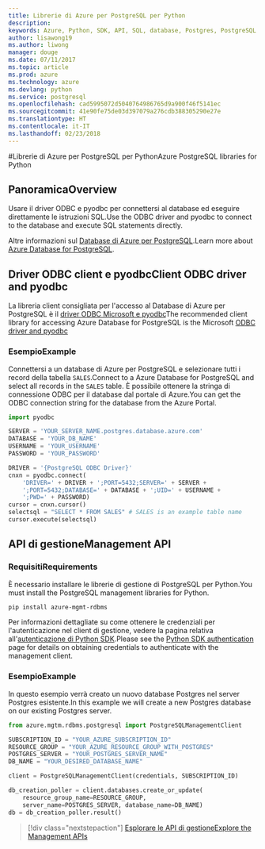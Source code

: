```yaml
---
title: Librerie di Azure per PostgreSQL per Python
description: 
keywords: Azure, Python, SDK, API, SQL, database, Postgres, PostgreSQL
author: lisawong19
ms.author: liwong
manager: douge
ms.date: 07/11/2017
ms.topic: article
ms.prod: azure
ms.technology: azure
ms.devlang: python
ms.service: postgresql
ms.openlocfilehash: cad5995072d5040764986765d9a900f46f5141ec
ms.sourcegitcommit: 41e90fe75de03d397079a276cdb388305290e27e
ms.translationtype: HT
ms.contentlocale: it-IT
ms.lasthandoff: 02/23/2018
---
```

#<a name="azure-postgresql-libraries-for-python"></a><span data-ttu-id="12078-103">Librerie di Azure per PostgreSQL per Python</span><span class="sxs-lookup"><span data-stu-id="12078-103">Azure PostgreSQL libraries for Python</span></span>

## <a name="overview"></a><span data-ttu-id="12078-104">Panoramica</span><span class="sxs-lookup"><span data-stu-id="12078-104">Overview</span></span>
<span data-ttu-id="12078-105">Usare il driver ODBC e pyodbc per connettersi al database ed eseguire direttamente le istruzioni SQL.</span><span class="sxs-lookup"><span data-stu-id="12078-105">Use the ODBC driver and pyodbc to connect to the database and execute SQL statements directly.</span></span>

<span data-ttu-id="12078-106">Altre informazioni sul [Database di Azure per PostgreSQL](https://docs.microsoft.com/azure/postgresql/).</span><span class="sxs-lookup"><span data-stu-id="12078-106">Learn more about [Azure Database for PostgreSQL](https://docs.microsoft.com/azure/postgresql/).</span></span>

## <a name="client-odbc-driver-and-pyodbc"></a><span data-ttu-id="12078-107">Driver ODBC client e pyodbc</span><span class="sxs-lookup"><span data-stu-id="12078-107">Client ODBC driver and pyodbc</span></span>
<span data-ttu-id="12078-108">La libreria client consigliata per l'accesso al Database di Azure per PostgreSQL è il [driver ODBC Microsoft e pyodbc](https://docs.microsoft.com/azure/sql-database/sql-database-connect-query-python#install-the-python-and-database-communication-libraries)</span><span class="sxs-lookup"><span data-stu-id="12078-108">The recommended client library for accessing Azure Database for PostgreSQL is the Microsoft [ODBC driver and pyodbc](https://docs.microsoft.com/azure/sql-database/sql-database-connect-query-python#install-the-python-and-database-communication-libraries)</span></span>

### <a name="example"></a><span data-ttu-id="12078-109">Esempio</span><span class="sxs-lookup"><span data-stu-id="12078-109">Example</span></span> 

<span data-ttu-id="12078-110">Connettersi a un database di Azure per PostgreSQL e selezionare tutti i record della tabella `SALES`.</span><span class="sxs-lookup"><span data-stu-id="12078-110">Connect to a Azure Database for PostgreSQL and select all records in the `SALES` table.</span></span> <span data-ttu-id="12078-111">È possibile ottenere la stringa di connessione ODBC per il database dal portale di Azure.</span><span class="sxs-lookup"><span data-stu-id="12078-111">You can get the ODBC connection string for the database from the Azure Portal.</span></span>

```python
import pyodbc

SERVER = 'YOUR_SERVER_NAME.postgres.database.azure.com'
DATABASE = 'YOUR_DB_NAME'
USERNAME = 'YOUR_USERNAME'
PASSWORD = 'YOUR_PASSWORD'

DRIVER = '{PostgreSQL ODBC Driver}'
cnxn = pyodbc.connect(
    'DRIVER=' + DRIVER + ';PORT=5432;SERVER=' + SERVER +
    ';PORT=5432;DATABASE=' + DATABASE + ';UID=' + USERNAME +
    ';PWD=' + PASSWORD)
cursor = cnxn.cursor()
selectsql = "SELECT * FROM SALES" # SALES is an example table name
cursor.execute(selectsql)
```

## <a name="management-api"></a><span data-ttu-id="12078-112">API di gestione</span><span class="sxs-lookup"><span data-stu-id="12078-112">Management API</span></span>
### <a name="requirements"></a><span data-ttu-id="12078-113">Requisiti</span><span class="sxs-lookup"><span data-stu-id="12078-113">Requirements</span></span>
<span data-ttu-id="12078-114">È necessario installare le librerie di gestione di PostgreSQL per Python.</span><span class="sxs-lookup"><span data-stu-id="12078-114">You must install the PostgreSQL management libraries for Python.</span></span>
```bash
pip install azure-mgmt-rdbms
```

<span data-ttu-id="12078-115">Per informazioni dettagliate su come ottenere le credenziali per l'autenticazione nel client di gestione, vedere la pagina relativa all'[autenticazione di Python SDK](https://docs.microsoft.com/python/azure/python-sdk-azure-authenticate).</span><span class="sxs-lookup"><span data-stu-id="12078-115">Please see the [Python SDK authentication](https://docs.microsoft.com/python/azure/python-sdk-azure-authenticate) page for details on obtaining credentials to authenticate with the management client.</span></span>

### <a name="example"></a><span data-ttu-id="12078-116">Esempio</span><span class="sxs-lookup"><span data-stu-id="12078-116">Example</span></span>
<span data-ttu-id="12078-117">In questo esempio verrà creato un nuovo database Postgres nel server Postgres esistente.</span><span class="sxs-lookup"><span data-stu-id="12078-117">In this example we will create a new Postgres database on our existing Postgres server.</span></span>
```python
from azure.mgtm.rdbms.postgresql import PostgreSQLManagementClient

SUBSCRIPTION_ID = "YOUR_AZURE_SUBSCRIPTION_ID"
RESOURCE_GROUP = "YOUR_AZURE_RESOURCE_GROUP_WITH_POSTGRES"
POSTGRES_SERVER = "YOUR_POSTGRES_SERVER_NAME"
DB_NAME = "YOUR_DESIRED_DATABASE_NAME"

client = PostgreSQLManagementClient(credentials, SUBSCRIPTION_ID)

db_creation_poller = client.databases.create_or_update(
    resource_group_name=RESOURCE_GROUP,
    server_name=POSTGRES_SERVER, database_name=DB_NAME)
db = db_creation_poller.result()
```

> [!div class="nextstepaction"]
> [<span data-ttu-id="12078-118">Esplorare le API di gestione</span><span class="sxs-lookup"><span data-stu-id="12078-118">Explore the Management APIs</span></span>](/python/api/overview/azure/postgresql/management)


